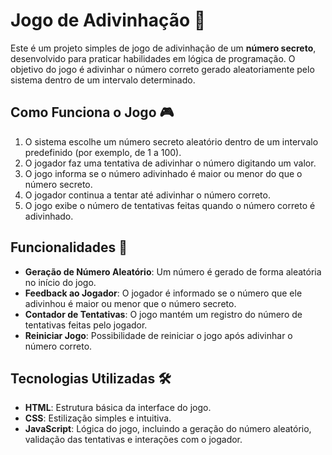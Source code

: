# Jogo de Adivinhação 🔢

Este é um projeto simples de jogo de adivinhação de um **número secreto**, desenvolvido para praticar habilidades em lógica de programação. O objetivo do jogo é adivinhar o número correto gerado aleatoriamente pelo sistema dentro de um intervalo determinado.

## Como Funciona o Jogo 🎮

1. O sistema escolhe um número secreto aleatório dentro de um intervalo predefinido (por exemplo, de 1 a 100).
2. O jogador faz uma tentativa de adivinhar o número digitando um valor.
3. O jogo informa se o número adivinhado é maior ou menor do que o número secreto.
4. O jogador continua a tentar até adivinhar o número correto.
5. O jogo exibe o número de tentativas feitas quando o número correto é adivinhado.

## Funcionalidades 🌟

- **Geração de Número Aleatório**: Um número é gerado de forma aleatória no início do jogo.
- **Feedback ao Jogador**: O jogador é informado se o número que ele adivinhou é maior ou menor que o número secreto.
- **Contador de Tentativas**: O jogo mantém um registro do número de tentativas feitas pelo jogador.
- **Reiniciar Jogo**: Possibilidade de reiniciar o jogo após adivinhar o número correto.

## Tecnologias Utilizadas 🛠️

- **HTML**: Estrutura básica da interface do jogo.
- **CSS**: Estilização simples e intuitiva.
- **JavaScript**: Lógica do jogo, incluindo a geração do número aleatório, validação das tentativas e interações com o jogador.

